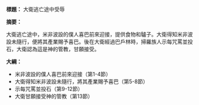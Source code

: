**標題：** 大衛逃亡途中受辱

**摘要：**

大衛逃亡途中，米非波設的僕人喜巴前來迎接，提供食物和驢子。大衛得知米非波設未隨行，便將其產業賜予喜巴。後在大衛經過巴戶林時，掃羅族人示每咒罵並投石，大衛認為這是神的管教，甘願接受。

**大綱：**

* 米非波設的僕人喜巴前來迎接（第1-4節）
* 大衛得知米非波設未隨行，將其產業賜予喜巴（第5-8節）
* 示每咒罵並投石（第9-12節）
* 大衛甘願接受神的管教（第13節）
